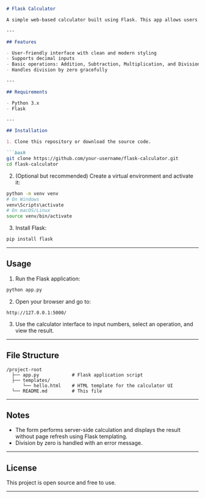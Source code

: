 

````markdown
# Flask Calculator

A simple web-based calculator built using Flask. This app allows users to perform basic arithmetic operations like addition, subtraction, multiplication, and division.

---

## Features

- User-friendly interface with clean and modern styling
- Supports decimal inputs
- Basic operations: Addition, Subtraction, Multiplication, and Division
- Handles division by zero gracefully

---

## Requirements

- Python 3.x
- Flask

---

## Installation

1. Clone this repository or download the source code.

```bash
git clone https://github.com/your-username/flask-calculator.git
cd flask-calculator
````

2. (Optional but recommended) Create a virtual environment and activate it:

```bash
python -m venv venv
# On Windows
venv\Scripts\activate
# On macOS/Linux
source venv/bin/activate
```

3. Install Flask:

```bash
pip install flask
```

---

## Usage

1. Run the Flask application:

```bash
python app.py
```

2. Open your browser and go to:

```
http://127.0.0.1:5000/
```

3. Use the calculator interface to input numbers, select an operation, and view the result.

---

## File Structure

```
/project-root
  ├── app.py            # Flask application script
  ├── templates/
      └── hello.html    # HTML template for the calculator UI
  └── README.md         # This file
```

---

## Notes

* The form performs server-side calculation and displays the result without page refresh using Flask templating.
* Division by zero is handled with an error message.

---

## License

This project is open source and free to use.

---

